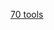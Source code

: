 [70 tools](https://www.bilibili.com/video/BV13K42187Jk/?spm_id_from=333.999.0.0&vd_source=8beb74be6b19124f110600d2ce0f3957)

